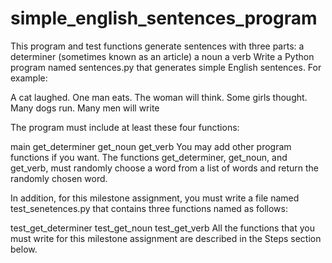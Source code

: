 # simple_english_sentences_program
This program and test functions  generate sentences with three parts:  a determiner (sometimes known as an article) a noun a verb
Write a Python program named sentences.py that generates simple English sentences. 
For example:

A cat laughed.
One man eats.
The woman will think.
Some girls thought.
Many dogs run.
Many men will write

The program must include at least these four functions:

main
get_determiner
get_noun
get_verb
You may add other program functions if you want. The functions get_determiner, get_noun, and get_verb, must randomly choose a word from a list of words and return the randomly chosen word.

In addition, for this milestone assignment, you must write a file named test_senetences.py that contains three functions named as follows:

test_get_determiner
test_get_noun
test_get_verb
All the functions that you must write for this milestone assignment are described in the Steps section below.
